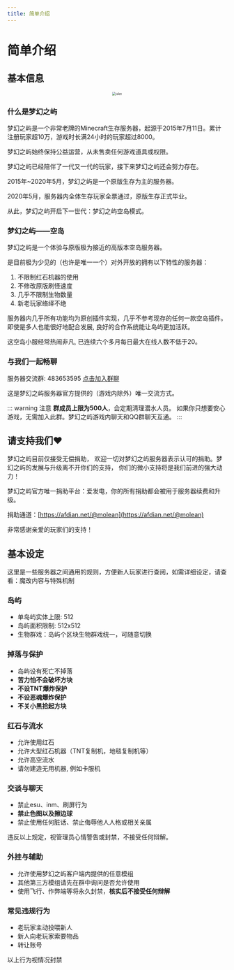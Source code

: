 ```yaml
---
title: 简单介绍
---
```


# 简单介绍


## 基本信息

<center>
<img class="img-zoomable" :src="$withBase('/assets/img/island_b.png')" alt="islet" style="zoom:50%;" />
</center>

### 什么是梦幻之屿

梦幻之屿是一个非常老牌的Minecraft生存服务器，起源于2015年7月11日。累计注册玩家超10万，游戏时长满24小时的玩家超过8000。

梦幻之屿始终保持公益运营，从未售卖任何游戏道具或权限。

梦幻之屿已经陪伴了一代又一代的玩家，接下来梦幻之屿还会努力存在。

2015年~2020年5月，梦幻之屿是一个原版生存为主的服务器。

2020年5月，服务器内全体生存玩家全票通过，原版生存正式毕业。

从此，梦幻之屿开启下一世代：梦幻之屿空岛模式。

### 梦幻之屿——空岛

梦幻之屿是一个体验与原版极为接近的高版本空岛服务器。

是目前极为少见的（也许是唯一一个）对外开放的拥有以下特性的服务器：
1. 不限制红石机器的使用
2. 不修改原版刷怪速度
3. 几乎不限制生物数量
4. 新老玩家络绎不绝

服务器内几乎所有功能均为原创插件实现，几乎不参考现存的任何一款空岛插件。即使是多人也能很好地配合发展, 良好的合作系统能让岛屿更加活跃。

这空岛小服经常热闹非凡, 已连续六个多月每日最大在线人数不低于20。


### 与我们一起畅聊

服务器交流群: 483653595 [点击加入群聊](https://qm.qq.com/cgi-bin/qm/qr?k=5lFa2ORulp-y9jlqY3YniQaMG1xc2f5S&jump_from=webapi)

这是梦幻之屿服务器官方提供的（游戏内除外）唯一交流方式。

::: warning 注意
**群成员上限为500人**，会定期清理潜水人员。 如果你只想要安心游戏，无需加入此群。梦幻之屿游戏内聊天和QQ群聊天互通。
:::

## 请支持我们:heart:

梦幻之屿目前仅接受无偿捐助， 欢迎一切对梦幻之屿服务器表示认可的捐助。梦幻之屿的发展与升级离不开你们的支持， 你们的微小支持将是我们前进的强大动力！

梦幻之屿官方唯一捐助平台：爱发电，你的所有捐助都会被用于服务器续费和升级。

捐助通道：[https://afdian.net/@molean](https://afdian.net/@molean)

非常感谢亲爱的玩家们的支持！


## 基本设定

这里是一些服务器之间通用的规则，方便新人玩家进行查阅，如需详细设定，请查看：魔改内容与特殊机制

### 岛屿
- 单岛屿实体上限: 512
- 岛屿面积限制: 512x512
- 生物群戏：岛屿个区块生物群戏统一，可随意切换

### 掉落与保护

- 岛屿设有死亡不掉落
- **苦力怕不会破坏方块**
- **不设TNT爆炸保护**
- **不设恶魂爆炸保护**
- **不关小黑拾起方块**

### 红石与流水

- 允许使用红石
- 允许大型红石机器（TNT复制机，地毯复制机等）
- 允许高空流水
- 请勿建造无用机器, 例如卡服机

### 交谈与聊天

- 禁止esu、inm、刷屏行为
- **禁止色图以及擦边球**
- 禁止使用任何脏话、禁止侮辱他人人格或相关亲属

违反以上规定，视管理员心情警告或封禁，不接受任何辩解。

### 外挂与辅助

- 允许使用梦幻之屿客户端内提供的任意模组
- 其他第三方模组请先在群中询问是否允许使用
- 使用飞行、作弊端等将永久封禁，**核实后不接受任何辩解**

### 常见违规行为

- 老玩家主动投喂新人
- 新人向老玩家索要物品
- 转让账号

以上行为视情况封禁
